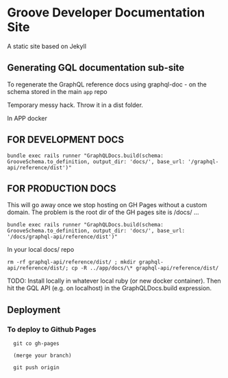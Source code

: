 # Groove Developer Documentation Site

A static site based on Jekyll

## Generating GQL documentation sub-site

To regenerate the GraphQL reference docs using graphql-doc - on the schema stored in the main `app` repo

Temporary messy hack. Throw it in a dist folder.

In APP docker

## FOR DEVELOPMENT DOCS

    bundle exec rails runner "GraphQLDocs.build(schema: GrooveSchema.to_definition, output_dir: 'docs/', base_url: '/graphql-api/reference/dist')"

## FOR PRODUCTION DOCS

This will go away once we stop hosting on GH Pages without a custom domain. The problem is the root dir of the GH pages site is /docs/ ...

    bundle exec rails runner "GraphQLDocs.build(schema: GrooveSchema.to_definition, output_dir: 'docs/', base_url: '/docs/graphql-api/reference/dist')"

In your local docs/ repo

    rm -rf graphql-api/reference/dist/ ; mkdir graphql-api/reference/dist/; cp -R ../app/docs/\* graphql-api/reference/dist/

TODO: Install locally in whatever local ruby (or new docker container). Then hit the GQL API (e.g. on localhost) in the GraphQLDocs.build expression.

## Deployment

### To deploy to Github Pages

      git co gh-pages

      (merge your branch)

      git push origin
